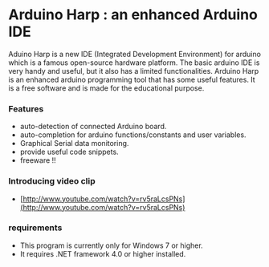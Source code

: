 # Arduino Harp : an enhanced Arduino IDE

  Aduino Harp is a new IDE (Integrated Development Environment) for arduino which is a famous open-source hardware platform.
The basic arduino IDE is very handy and useful, but it also has a limited functionalities.
Arduino Harp is an enhanced arduino programming tool  that has some useful features.
It is a free software and is made for the educational purpose.

### Features
 * auto-detection of connected Arduino board.
 * auto-completion for arduino functions/constants and user variables.
 * Graphical Serial data monitoring.
 * provide useful code snippets.
 * freeware !!
 
### Introducing video clip
- [http://www.youtube.com/watch?v=rv5raLcsPNs](http://www.youtube.com/watch?v=rv5raLcsPNs)

### requirements
* This program is currently only for Windows 7 or higher.
* It requires .NET framework 4.0 or higher installed.
